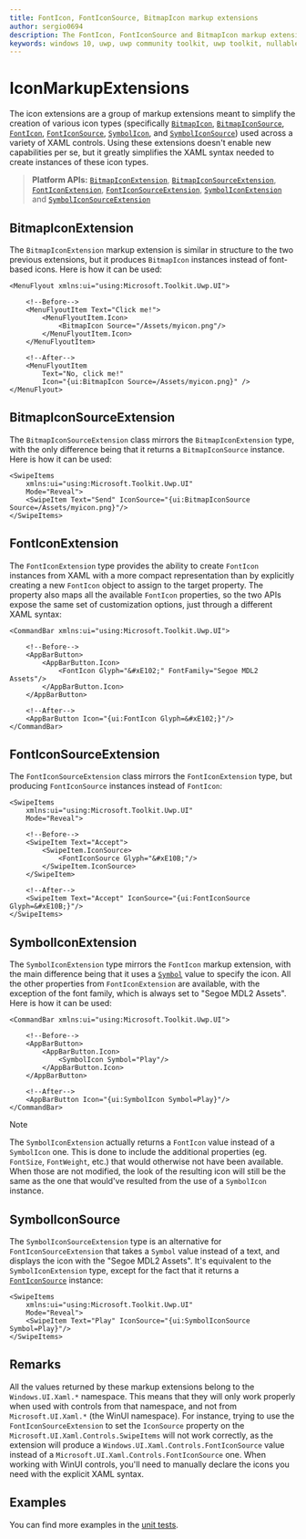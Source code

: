 ```yaml
---
title: FontIcon, FontIconSource, BitmapIcon markup extensions
author: sergio0694
description: The FontIcon, FontIconSource and BitmapIcon markup extensions allow developers to easily declare these types of icons directly from XAML in a compact manner.
keywords: windows 10, uwp, uwp community toolkit, uwp toolkit, nullable bool, dependency property, markup extension, XAML, markup
---
```


# IconMarkupExtensions

The icon extensions are a group of markup extensions meant to simplify the creation of various icon types (specifically [`BitmapIcon`](/uwp/api/Windows.UI.Xaml.Controls.BitmapIcon), [`BitmapIconSource`](/uwp/api/Windows.UI.Xaml.Controls.BitmapIconSource), [`FontIcon`](/uwp/api/Windows.UI.Xaml.Controls.FontIcon), [`FontIconSource`](/uwp/api/Windows.UI.Xaml.Controls.FontIconSource), [`SymbolIcon`](/uwp/api/Windows.UI.Xaml.Controls.SymbolIcon), and [`SymbolIconSource`](/uwp/api/Windows.UI.Xaml.Controls.SymbolIconSource)) used across a variety of XAML controls. Using these extensions doesn't enable new capabilities per se, but it greatly simplifies the XAML syntax needed to create instances of these icon types.

> **Platform APIs:** [`BitmapIconExtension`](/dotnet/api/microsoft.toolkit.uwp.ui.bitmapiconextension), [`BitmapIconSourceExtension`](/dotnet/api/microsoft.toolkit.uwp.ui.bitmapiconsourceextension), [`FontIconExtension`](/dotnet/api/microsoft.toolkit.uwp.ui.fonticonextension), [`FontIconSourceExtension`](/dotnet/api/microsoft.toolkit.uwp.ui.fonticonsourceextension), [`SymbolIconExtension`](/dotnet/api/microsoft.toolkit.uwp.ui.symboliconextension) and [`SymbolIconSourceExtension`](/dotnet/api/microsoft.toolkit.uwp.ui.symboliconsourceextension)

## BitmapIconExtension

The `BitmapIconExtension` markup extension is similar in structure to the two previous extensions, but it produces `BitmapIcon` instances instead of font-based icons. Here is how it can be used:

```xaml
<MenuFlyout xmlns:ui="using:Microsoft.Toolkit.Uwp.UI">

    <!--Before-->
    <MenuFlyoutItem Text="Click me!">
        <MenuFlyoutItem.Icon>
            <BitmapIcon Source="/Assets/myicon.png"/>
        </MenuFlyoutItem.Icon>
    </MenuFlyoutItem>

    <!--After-->
    <MenuFlyoutItem
        Text="No, click me!"
        Icon="{ui:BitmapIcon Source=/Assets/myicon.png}" />
</MenuFlyout>
```

## BitmapIconSourceExtension

The `BitmapIconSourceExtension` class mirrors the `BitmapIconExtension` type, with the only difference being that it returns a `BitmapIconSource` instance. Here is how it can be used:

```xaml
<SwipeItems
    xmlns:ui="using:Microsoft.Toolkit.Uwp.UI"
    Mode="Reveal">
    <SwipeItem Text="Send" IconSource="{ui:BitmapIconSource Source=/Assets/myicon.png}"/>
</SwipeItems>
```

## FontIconExtension

The `FontIconExtension` type provides the ability to create `FontIcon` instances from XAML with a more compact representation than by explicitly creating a new `FontIcon` object to assign to the target property. The property also maps all the available `FontIcon` properties, so the two APIs expose the same set of customization options, just through a different XAML syntax:

```xaml
<CommandBar xmlns:ui="using:Microsoft.Toolkit.Uwp.UI">

    <!--Before-->
    <AppBarButton>
        <AppBarButton.Icon>
            <FontIcon Glyph="&#xE102;" FontFamily="Segoe MDL2 Assets"/>
        </AppBarButton.Icon>
    </AppBarButton>

    <!--After-->
    <AppBarButton Icon="{ui:FontIcon Glyph=&#xE102;}"/>
</CommandBar>
```

## FontIconSourceExtension

The `FontIconSourceExtension` class mirrors the `FontIconExtension` type, but producing `FontIconSource` instances instead of `FontIcon`:

```xaml
<SwipeItems
    xmlns:ui="using:Microsoft.Toolkit.Uwp.UI"
    Mode="Reveal">

    <!--Before-->
    <SwipeItem Text="Accept">
        <SwipeItem.IconSource>
            <FontIconSource Glyph="&#xE10B;"/>
        </SwipeItem.IconSource>
    </SwipeItem>
    
    <!--After-->
    <SwipeItem Text="Accept" IconSource="{ui:FontIconSource Glyph=&#xE10B;}"/>
</SwipeItems>
```

## SymbolIconExtension

The `SymbolIconExtension` type mirrors the `FontIcon` markup extension, with the main difference being that it uses a [`Symbol`](/uwp/api/windows.ui.xaml.controls.symbol) value to specify the icon. All the other properties from `FontIconExtension` are available, with the exception of the font family, which is always set to "Segoe MDL2 Assets". Here is how it can be used:

```xaml
<CommandBar xmlns:ui="using:Microsoft.Toolkit.Uwp.UI">

    <!--Before-->
    <AppBarButton>
        <AppBarButton.Icon>
            <SymbolIcon Symbol="Play"/>
        </AppBarButton.Icon>
    </AppBarButton>

    <!--After-->
    <AppBarButton Icon="{ui:SymbolIcon Symbol=Play}"/>
</CommandBar>
```

> [!NOTE]
> The `SymbolIconExtension` actually returns a `FontIcon` value instead of a `SymbolIcon` one. This is done to include the additional properties (eg. `FontSize`, `FontWeight`, etc.) that would otherwise not have been available. When those are not modified, the look of the resulting icon will still be the same as the one that would've resulted from the use of a `SymbolIcon` instance.

## SymbolIconSource

The `SymbolIconSourceExtension` type is an alternative for `FontIconSourceExtension` that takes a `Symbol` value instead of a text, and displays the icon with the "Segoe MDL2 Assets". It's equivalent to the `SymbolIconExtension` type, except for the fact that it returns a [`FontIconSource`](/uwp/api/windows.ui.xaml.controls.fonticonsource) instance:

```xaml
<SwipeItems
    xmlns:ui="using:Microsoft.Toolkit.Uwp.UI"
    Mode="Reveal">
    <SwipeItem Text="Play" IconSource="{ui:SymbolIconSource Symbol=Play}"/>
</SwipeItems>
```

## Remarks

All the values returned by these markup extensions belong to the `Windows.UI.Xaml.*` namespace. This means that they will only work properly when used with controls from that namespace, and not from `Microsoft.UI.Xaml.*` (the WinUI namespace). For instance, trying to use the `FontIconSourceExtension` to set the `IconSource` property on the `Microsoft.UI.Xaml.Controls.SwipeItems` will not work correctly, as the extension will produce a `Windows.UI.Xaml.Controls.FontIconSource` value instead of a `Microsoft.UI.Xaml.Controls.FontIconSource` one. When working with WinUI controls, you'll need to manually declare the icons you need with the explicit XAML syntax.

## Examples

You can find more examples in the [unit tests](https://github.com/windows-toolkit/WindowsCommunityToolkit/tree/rel/7.0.0/UnitTests).
